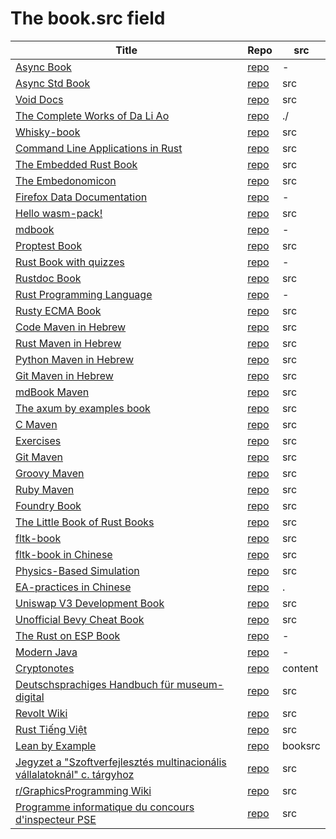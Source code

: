 # The book.src field

| Title | Repo | src |
|-------|------|-------------|
| [Async Book](https://rust-lang.github.io/async-book/index.html) | [repo](https://github.com/rust-lang/async-book) | - | 
| [Async Std Book](https://book.async.rs/) | [repo](https://github.com/async-rs/async-std) | src | 
| [Void Docs](https://docs.voidlinux.org/) | [repo](https://github.com/void-linux/void-docs) | src | 
| [The Complete Works of Da Li Ao](https://whatot.github.io/leeao/index.html) | [repo](https://github.com/whatot/leeao) | ./ | 
| [Whisky-book](https://docs.getwhisky.app/) | [repo](https://github.com/whisky-app/whisky-book) | src | 
| [Command Line Applications in Rust](https://rust-cli.github.io/book/index.html) | [repo](https://github.com/rust-cli/book) | src | 
| [The Embedded Rust Book](https://docs.rust-embedded.org/book/index.html) | [repo](https://github.com/rust-embedded/book) | src | 
| [The Embedonomicon](https://docs.rust-embedded.org/embedonomicon/index.html) | [repo](https://github.com/rust-embedded/embedonomicon) | src | 
| [Firefox Data Documentation]() | [repo](https://github.com/mozilla/data-docs) | - | 
| [Hello wasm-pack!](https://rustwasm.github.io/wasm-pack/book/) | [repo](https://github.com/rustwasm/wasm-pack) | src | 
| [mdbook](https://rust-lang.github.io/mdBook/) | [repo](https://github.com/rust-lang/mdbook) | - | 
| [Proptest Book](https://altsysrq.github.io/proptest-book/intro.html) | [repo](https://github.com/proptest-rs/proptest) | src | 
| [Rust Book with quizzes](https://rust-book.cs.brown.edu/) | [repo](https://github.com/cognitive-engineering-lab/rust-book) | - | 
| [Rustdoc Book](https://doc.rust-lang.org/stable/rustdoc/) | [repo](https://github.com/rust-lang/rust) | src | 
| [Rust Programming Language](https://doc.rust-lang.org/book/) | [repo](https://github.com/rust-lang/book) | - | 
| [Rusty ECMA Book](https://rusty-ecma.github.io/rusty-ecma-book/) | [repo](https://github.com/rusty-ecma/rusty-ecma-book) | src | 
| [Code Maven in Hebrew](https://he.code-maven.com/) | [repo](https://github.com/szabgab/he.code-maven.com) | src | 
| [Rust Maven in Hebrew](https://rust-he.code-maven.com/) | [repo](https://github.com/szabgab/rust-he.code-maven.com) | src | 
| [Python Maven in Hebrew](https://python-he.code-maven.com/) | [repo](https://github.com/szabgab/python-he.code-maven.com) | src | 
| [Git Maven in Hebrew](https://git-he.code-maven.com/) | [repo](https://github.com/szabgab/git-he.code-maven.com) | src | 
| [mdBook Maven](https://mdbook.code-maven.com/) | [repo](https://github.com/szabgab/mdbook.code-maven.com) | src | 
| [The axum by examples book](https://axum.code-maven.com/) | [repo](https://github.com/szabgab/axum) | src | 
| [C Maven](https://c.code-maven.com/) | [repo](https://github.com/szabgab/c.code-maven.com) | src | 
| [Exercises](https://exercises.code-maven.com/) | [repo](https://github.com/szabgab/exercises.code-maven.com) | src | 
| [Git Maven](https://git.code-maven.com/) | [repo](https://github.com/szabgab/git.code-maven.com) | src | 
| [Groovy Maven](https://groovy.code-maven.com/) | [repo](https://github.com/szabgab/groovy.code-maven.com) | src | 
| [Ruby Maven](https://ruby.code-maven.com/) | [repo](https://github.com/szabgab/ruby.code-maven.com) | src | 
| [Foundry Book](https://book.getfoundry.sh/) | [repo](https://github.com/foundry-rs/book) | src | 
| [The Little Book of Rust Books](https://lborb.github.io/book/) | [repo](https://github.com/lborb/book) | src | 
| [fltk-book](https://fltk-rs.github.io/fltk-book/) | [repo](https://github.com/fltk-rs/fltk-book) | src | 
| [fltk-book in Chinese](https://fltk.flatig.vip/) | [repo](https://github.com/flatigers/fltk-book-zh) | src | 
| [Physics-Based Simulation]() | [repo](https://github.com/phys-sim-book/mdbook-src) | src | 
| [EA-practices in Chinese]() | [repo](https://github.com/tonydeng/ea-practices) | . | 
| [Uniswap V3 Development Book](https://uniswapv3book.com/) | [repo](https://github.com/jeiwan/uniswapv3-book) | src | 
| [Unofficial Bevy Cheat Book](https://bevy-cheatbook.github.io/) | [repo](https://github.com/bevy-cheatbook/bevy-cheatbook) | src | 
| [The Rust on ESP Book](https://docs.esp-rs.org/book/) | [repo](https://github.com/esp-rs/book) | - | 
| [Modern Java](https://together-java.github.io/ModernJava/) | [repo](https://github.com/together-java/modernjava) | - | 
| [Cryptonotes](https://crypto.erhant.me/) | [repo](https://github.com/erhant/crypto-notes) | content | 
| [Deutschsprachiges Handbuch für museum-digital](https://de.handbook.museum-digital.info/) | [repo](https://github.com/museum-digital/handbook-de) | src | 
| [Revolt Wiki](https://developers.revolt.chat/) | [repo](https://github.com/revoltchat/wiki) | src | 
| [Rust Tiếng Việt](https://rust-tieng-viet.github.io/) | [repo](https://github.com/rust-tieng-viet/rust-tieng-viet.github.io) | src | 
| [Lean by Example](https://lean-ja.github.io/lean-by-example/) | [repo](https://github.com/lean-ja/lean-by-example) | booksrc | 
| [Jegyzet a "Szoftverfejlesztés multinacionális vállalatoknál" c. tárgyhoz](https://szfmv2021-osz.github.io/handout/) | [repo](https://github.com/pintergreg/handout) | src | 
| [r/GraphicsProgramming Wiki](https://cody-duncan.github.io/r-graphicsprogramming-wiki/) | [repo](https://github.com/cody-duncan/r-graphicsprogramming-wiki) | src | 
| [Programme informatique du concours d'inspecteur PSE](https://mghrepo.github.io/pse-mdbook/) | [repo](https://github.com/mghrepo/pse-mdbook) | src | 
